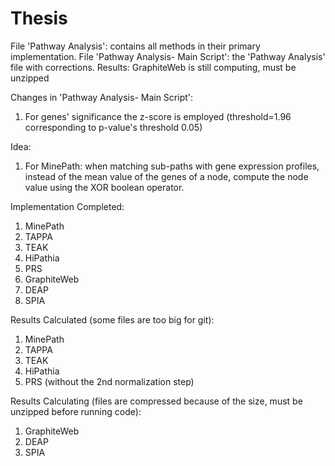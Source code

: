 # Thesis
File 'Pathway Analysis': contains all methods in their primary implementation.
File 'Pathway Analysis- Main Script': the 'Pathway Analysis' file with corrections.
Results: GraphiteWeb is still computing, must be unzipped

Changes in 'Pathway Analysis- Main Script':
1. For genes' significance the z-score is employed (threshold=1.96 corresponding to p-value's threshold 0.05)

Idea:
1. For MinePath: when matching sub-paths with gene expression profiles, instead of the mean value of the genes of a node, compute the node value using the XOR boolean operator.

Implementation Completed:
1. MinePath
2. TAPPA
3. TEAK
4. HiPathia 
5. PRS
6. GraphiteWeb
7. DEAP
8. SPIA

Results Calculated (some files are too big for git):
1. MinePath
2. TAPPA
3. TEAK
4. HiPathia
5. PRS (without the 2nd normalization step)

Results Calculating (files are compressed because of the size, must be unzipped before running code):
1. GraphiteWeb 
2. DEAP
3. SPIA

